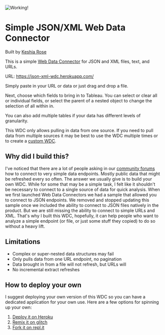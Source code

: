 ![Working!](https://img.shields.io/badge/Status-Working-brightgreen)

# Simple JSON/XML Web Data Connector

Built by [Keshia Rose](https://twitter.com/KroseKeshia)

This is a simple [Web Data Connector](https://tableau.github.io/webdataconnector/docs/) for JSON and XML files, text, and URLs.

URL: https://json-xml-wdc.herokuapp.com/

Simply paste in your URL or data or just drag and drop a file.

Next, choose which fields to bring in to Tableau. You can select or clear all or individual fields, or select the parent of a nested object to change the selection of all within in.

You can also add multiple tables if your data has different levels of granularity.

This WDC only allows pulling in data from one source. If you need to pull data from multiple sources it may be best to use the WDC multiple times or to create a [custom WDC](https://tableau.github.io/webdataconnector/docs/).

## Why did I build this?

I've noticed that there are a lot of people asking in our [community forums](https://community.tableau.com/) how to connect to very simple data endpoints. Mostly public data that might be refreshed every so often. The answer we usually give is to build your own WDC. While for some that may be a simple task, I felt like it shouldn't be necessary to connect to a single source of data for quick analysis. When we first launched Web Data Connectors we had a sample that allowed you to connect to JSON endpoints. We removed and stopped updating this sample once we included the ability to connect to JSON files natively in the product. But we are still missing the ability to connect to simple URLs and XML. That's why I built this WDC, hopefully, it can help people who want to analyze a simple endpoint (or file, or just some stuff they copied) to do so without a heavy lift.

## Limitations

- Complex or super-nested data structures may fail
- Only pulls data from one URL endpoint, no pagination
- Data brought in from a file will not refresh, but URLs will
- No incremental extract refreshes

## How to deploy your own

I suggest deploying your own version of this WDC so you can have a dedicated application for your own use. Here are a few options for spinning up your own:

1. [Deploy it on Heroku](https://heroku.com/deploy?template=https://github.com/KeshiaRose/json-xml-wdc)
1. [Remix it on glitch](https://glitch.com/edit/#!/remix/json-xml-wdc)
1. [Fork it on repl.it](https://repl.it/@KeshiaRose/json-xml-wdc#README.md)
